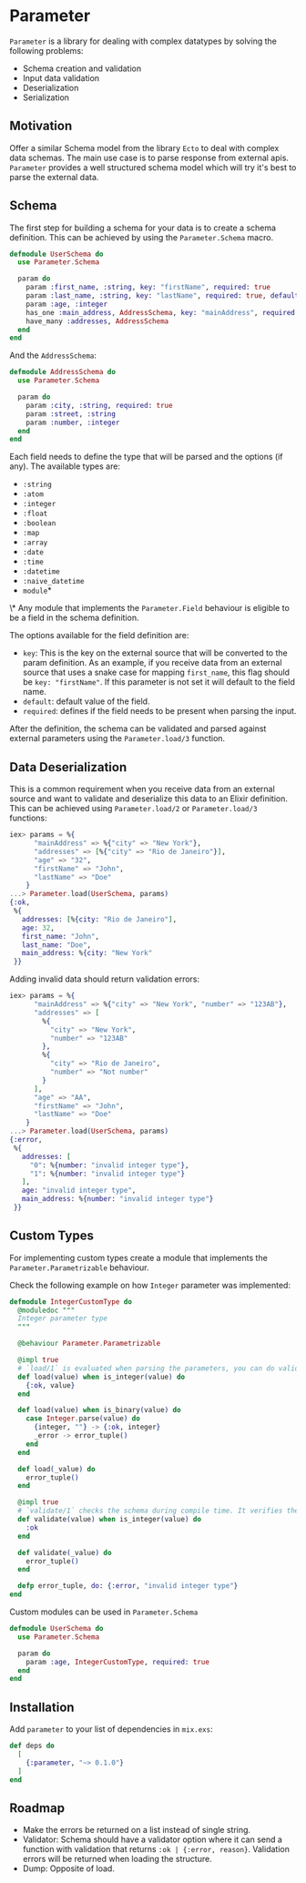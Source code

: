 # Parameter
<!-- MDOC !-->
`Parameter` is a library for dealing with complex datatypes by solving the following problems:
  - Schema creation and validation
  - Input data validation
  - Deserialization
  - Serialization

## Motivation

Offer a similar Schema model from the library `Ecto` to deal with complex data schemas. The main use case is to parse response from external apis. `Parameter` provides a well structured schema model which will try it's best to parse the external data.

## Schema

The first step for building a schema for your data is to create a schema definition.
This can be achieved by using the `Parameter.Schema` macro.

```elixir
defmodule UserSchema do
  use Parameter.Schema

  param do
    param :first_name, :string, key: "firstName", required: true
    param :last_name, :string, key: "lastName", required: true, default: ""
    param :age, :integer
    has_one :main_address, AddressSchema, key: "mainAddress", required: true
    have_many :addresses, AddressSchema
  end
end
```

And the `AddressSchema`:

```elixir
defmodule AddressSchema do
  use Parameter.Schema

  param do
    param :city, :string, required: true
    param :street, :string
    param :number, :integer
  end
end
```

Each field needs to define the type that will be parsed and the options (if any). The available types are:

- `:string`
- `:atom`
- `:integer`
- `:float`
- `:boolean`
- `:map`
- `:array`
- `:date`
- `:time`
- `:datetime`
- `:naive_datetime`
- `module`*

\\* Any module that implements the `Parameter.Field` behaviour is eligible to be a field in the schema definition.

The options available for the field definition are:
- `key`: This is the key on the external source that will be converted to the param definition.
As an example, if you receive data from an external source that uses a snake case for mapping `first_name`, this flag should be `key: "firstName"`.
If this parameter is not set it will default to the field name.
- `default`: default value of the field.
- `required`: defines if the field needs to be present when parsing the input.

After the definition, the schema can be validated and parsed against external parameters using the `Parameter.load/3` function.

## Data Deserialization

This is a common requirement when you receive data from an external source and want to
validate and deserialize this data to an Elixir definition. This can be achieved using `Parameter.load/2` or `Parameter.load/3` functions:

```elixir
iex> params = %{
      "mainAddress" => %{"city" => "New York"},
      "addresses" => [%{"city" => "Rio de Janeiro"}],
      "age" => "32",
      "firstName" => "John",
      "lastName" => "Doe"
    }
...> Parameter.load(UserSchema, params)
{:ok,
 %{
   addresses: [%{city: "Rio de Janeiro"],
   age: 32,
   first_name: "John",
   last_name: "Doe",
   main_address: %{city: "New York"
 }}
```

Adding invalid data should return validation errors:

```elixir
iex> params = %{
      "mainAddress" => %{"city" => "New York", "number" => "123AB"},
      "addresses" => [
        %{
          "city" => "New York", 
          "number" => "123AB"
        }, 
        %{
          "city" => "Rio de Janeiro", 
          "number" => "Not number"
        }
      ],
      "age" => "AA",
      "firstName" => "John",
      "lastName" => "Doe"
    }
...> Parameter.load(UserSchema, params)
{:error,
 %{
   addresses: [
     "0": %{number: "invalid integer type"},
     "1": %{number: "invalid integer type"}
   ],
   age: "invalid integer type",
   main_address: %{number: "invalid integer type"}
 }}
```

## Custom Types

For implementing custom types create a module that implements the  `Parameter.Parametrizable` behaviour.

Check the following example on how `Integer` parameter was implemented:

```Elixir
defmodule IntegerCustomType do
  @moduledoc """
  Integer parameter type
  """

  @behaviour Parameter.Parametrizable

  @impl true
  # `load/1` is evaluated when parsing the parameters, you can do validations here and transform the data
  def load(value) when is_integer(value) do
    {:ok, value}
  end

  def load(value) when is_binary(value) do
    case Integer.parse(value) do
      {integer, ""} -> {:ok, integer}
      _error -> error_tuple()
    end
  end

  def load(_value) do
    error_tuple()
  end

  @impl true
  # `validate/1` checks the schema during compile time. It verifies the default value if it's passed to the schema validating its type
  def validate(value) when is_integer(value) do
    :ok
  end

  def validate(_value) do
    error_tuple()
  end

  defp error_tuple, do: {:error, "invalid integer type"}
end
```

Custom modules can be used in `Parameter.Schema`

```Elixir
defmodule UserSchema do
  use Parameter.Schema

  param do
    param :age, IntegerCustomType, required: true
  end
end
```


## Installation


Add `parameter` to your list of dependencies in `mix.exs`:

```elixir
def deps do
  [
    {:parameter, "~> 0.1.0"}
  ]
end
```

## Roadmap
- Make the errors be returned on a list instead of single string.
- Validator: Schema should have a validator option where it can send a function with validation that returns `:ok | {:error, reason}`. Validation errors will be returned when loading the structure.
- Dump: Opposite of load.